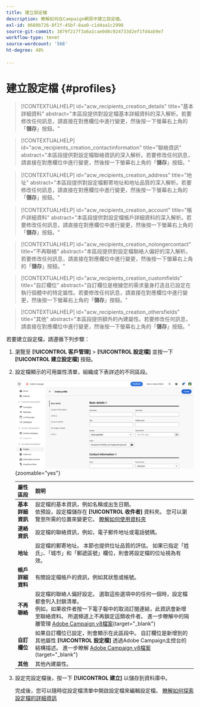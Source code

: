 ```yaml
---
title: 建立設定檔
description: 瞭解如何在Campaign網頁中建立設定檔。
exl-id: 0680b726-8f2f-45bf-8aa0-c1d4aa1c2990
source-git-commit: 3879f217f3a6a1cae0d6c924733d2ef1fd4ab9e7
workflow-type: tm+mt
source-wordcount: '568'
ht-degree: 48%

---
```


# 建立設定檔 {#profiles}

>[!CONTEXTUALHELP]
>id="acw_recipients_creation_details"
>title="基本詳細資料"
>abstract="本區段提供對設定檔基本詳細資料的深入解析。若要修改任何訊息，請直接在對應欄位中進行變更，然後按一下螢幕右上角的「**儲存**」按鈕。"

>[!CONTEXTUALHELP]
>id="acw_recipients_creation_contactinformation"
>title="聯絡資訊"
>abstract="本區段提供對設定檔聯絡資訊的深入解析。若要修改任何訊息，請直接在對應欄位中進行變更，然後按一下螢幕右上角的「**儲存**」按鈕。"

>[!CONTEXTUALHELP]
>id="acw_recipients_creation_address"
>title="地址"
>abstract="本區段提供對設定檔郵寄地址和地址品質的深入解析。若要修改任何訊息，請直接在對應欄位中進行變更，然後按一下螢幕右上角的「**儲存**」按鈕。"

>[!CONTEXTUALHELP]
>id="acw_recipients_creation_account"
>title="帳戶詳細資料"
>abstract="本區段提供對設定檔帳戶詳細資料的深入解析。若要修改任何訊息，請直接在對應欄位中進行變更，然後按一下螢幕右上角的「**儲存**」按鈕。"

>[!CONTEXTUALHELP]
>id="acw_recipients_creation_nolongercontact"
>title="不再聯絡"
>abstract="本區段提供對設定檔聯絡人偏好的深入解析。若要修改任何訊息，請直接在對應欄位中進行變更，然後按一下螢幕右上角的「**儲存**」按鈕。"

>[!CONTEXTUALHELP]
>id="acw_recipients_creation_customfields"
>title="自訂欄位"
>abstract="自訂欄位是根據您的需求量身打造且已設定在執行個體中的特定屬性。若要修改任何訊息，請直接在對應欄位中進行變更，然後按一下螢幕右上角的「**儲存**」按鈕。"

>[!CONTEXTUALHELP]
>id="acw_recipients_creation_othersfields"
>title="其他"
>abstract="本區段提供額外的內建屬性。若要修改任何訊息，請直接在對應欄位中進行變更，然後按一下螢幕右上角的「**儲存**」按鈕。"

若要建立設定檔，請遵循下列步驟：

1. 瀏覽至 **[!UICONTROL 客戶管理]** > **[!UICONTROL 設定檔]** 並按一下 **[!UICONTROL 建立設定檔]** 按鈕。

1. 設定檔顯示的可用屬性清單，組織成下表詳述的不同區段。

   ![](assets/create-profile.png){zoomable=&quot;yes&quot;}

   | 屬性區段 | 說明 |
   |  ---  |  ---  |
   | **基本詳細資訊** | 設定檔的基本資訊，例如名稱或出生日期。<br/>依預設，設定檔儲存在 **[!UICONTROL 收件者]** 資料夾。 您可以瀏覽至所需的位置來變更它。 [瞭解如何使用資料夾](../get-started/permissions.md#folders) |
   | **連絡資訊** | 設定檔的聯絡資訊，例如，電子郵件地址或電話號碼。 |
   | **地址** | 設定檔的郵寄地址。 本節也提供位址品質的評估。 如果已指定「姓氏」、「城市」和「郵遞區號」欄位，則會將設定檔的位址視為有效。 |
   | **帳戶詳細資料** | 有關設定檔帳戶的資訊，例如其狀態或帳號。 |
   | **不再聯絡** | 設定檔的聯絡人偏好設定。 選取這些選項中的任何一個時，設定檔都會列入封鎖清單。<br/>例如，如果收件者按一下電子報中的取消訂閱連結，此資訊會新增至聯絡資料。 所選頻道上不再鎖定這類收件者。 進一步瞭解中的隔離管理 [Adobe Campaign v8檔案](https://experienceleague.adobe.com/docs/campaign/campaign-v8/send/failures/quarantines.html){target="_blank"} |
   | **自訂欄位** | 如果自訂欄位已設定，則會顯示在此區段中。 自訂欄位是新增到的其他屬性 **[!UICONTROL 設定檔]** 透過Adobe Campaign主控台的結構描述。 進一步瞭解 [Adobe Campaign v8檔案](https://experienceleague.adobe.com/docs/campaign/campaign-v8/developer/shemas-forms/extend-schema.html){target="_blank"} |
   | **其他** | 其他內建屬性。 |

1. 設定完設定檔後，按一下 **[!UICONTROL 建立]** 以儲存到資料庫中。

   完成後，您可以隨時從設定檔清單中開啟設定檔來編輯設定檔。 [瞭解如何探索設定檔的詳細資訊](profile-view.md)

